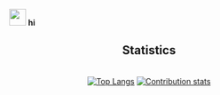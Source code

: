 <!--
**chibbi/chibbi** is a ✨ _special_ ✨ repository because its `README.md` (this file) appears on your GitHub profile.
Here are some ideas to get you started:
- 🔭 I’m currently working on ...
- 🌱 I’m currently learning ...
- 👯 I’m looking to collaborate on ...
- 🤔 I’m looking for help with ...
- 💬 Ask me about ...
- 📫 How to reach me: ...
- 😄 Pronouns: ...
- ⚡ Fun fact: ...
-->
<!--
may change to:
https://github.com/jstrieb/github-stats
-->
<img src="https://raw.githubusercontent.com/MartinHeinz/MartinHeinz/master/wave.gif" width="30px" height="30px" /> <b>hi</b>
<div align="center">
    <h2>Statistics</h2>
    <br>
  <a href="https://github.com/anuraghazra/github-readme-stats"><img src="https://github-readme-stats.vercel.app/api/top-langs/?username=chibbi&theme=radical&count_private=true" alt="Top Langs"></a>
  <a href="https://github.com/anuraghazra/github-readme-stats"><img src="https://github-readme-stats.vercel.app/api?username=chibbi&show_icons=true&theme=radical&count_private=true&hide=stars&line_height=48" alt="Contribution stats"></a>
</div>
<br>
<br>
<p align="center">
    <!-- <a href="https://chibbi.github.io"> my bad website</a> ->
    <br>
    <br>
</p>

